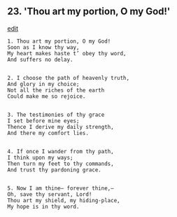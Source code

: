 
## 23.  'Thou art my portion, O my God!'
[edit](https://docs.google.com/document/d/1Xn35MZovhC7Mep5mQ9OrLCGm1cAvImsR/edit?mode=html)



    1. Thou art my portion, O my God!
    Soon as I know thy way,
    My heart makes haste t’ obey thy word,
    And suffers no delay.


    2. I choose the path of heavenly truth,
    And glory in my choice;
    Not all the riches of the earth
    Could make me so rejoice.


    3. The testimonies of thy grace
    I set before mine eyes;
    Thence I derive my daily strength,
    And there my comfort lies.


    4. If once I wander from thy path,
    I think upon my ways;
    Then turn my feet to thy commands,
    And trust thy pardoning grace.


    5. Now I am thine— forever thine,—
    Oh, save thy servant, Lord!
    Thou art my shield, my hiding-place,
    My hope is in thy word.
